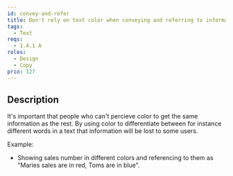```yaml
---
id: convey-and-refer
title: Don't rely on text color when conveying and referring to information
tags:
  - Text
reqs:
  - 1.4.1 A
roles:
  - Design
  - Copy
prio: 127
---
```


## Description

It's important that people who can't percieve color to get the same information as the rest. By using color to differentiate between for instance different words in a text that information will be lost to some users.

Example:

- Showing sales number in different colors and referencing to them as "Maries sales are in red, Toms are in blue".
